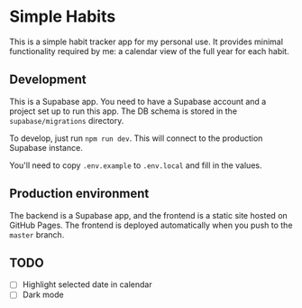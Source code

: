 # Simple Habits

This is a simple habit tracker app for my personal use. It provides minimal functionality required by me: a calendar
view of the full year for each habit.

## Development

This is a Supabase app. You need to have a Supabase account and a project set up to run this app. The DB schema
is stored in the `supabase/migrations` directory.

To develop, just run `npm run dev`. This will connect to the production Supabase instance.

You'll need to copy `.env.example` to `.env.local` and fill in the values.

## Production environment

The backend is a Supabase app, and the frontend is a static site hosted on GitHub Pages. The frontend is deployed
automatically when you push to the `master` branch.

## TODO

- [ ] Highlight selected date in calendar
- [ ] Dark mode